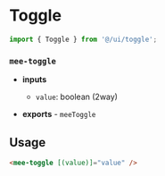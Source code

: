 # Toggle

```typescript
import { Toggle } from '@/ui/toggle';
```

### `mee-toggle`

- **inputs**

  - `value`: boolean (2way)

- **exports** - `meeToggle`

## Usage

```html
<mee-toggle [(value)]="value" />
```
